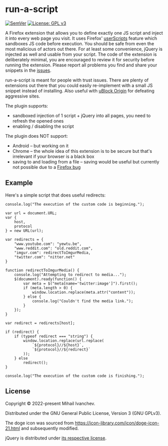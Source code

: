 # run-a-script
[![SemVer](https://img.shields.io/badge/version-1.0.1-brightgreen.svg)](http://semver.org)
[![License: GPL v3](https://img.shields.io/badge/License-GPL%20v3-blue.svg)](http://www.gnu.org/licenses/gpl-3.0)

A Firefox extension that allows you to define exactly one JS script and inject it into every web page you visit. It uses Firefox' [userScripts](https://developer.mozilla.org/en-US/docs/Mozilla/Add-ons/WebExtensions/API/userScripts) feature which sandboxes JS code before execution. You should be safe from even the most malicious of actors out there. For at least some convenience, jQuery is injected as well and usable from your script. The code of the extension is deliberately minimal, you are encouraged to review it for security before running the extension. Please report all problems you find and share your snippets in the [issues](https://github.com/MIvanchev/run-a-script/issues).

run-a-script is meant for people with trust issues. There are plenty of extensions out there that you could easily re-implement with a small JS snippet instead of installing. Also useful with [uBlock Origin](https://github.com/gorhill/uBlock) for defeating aggressive sites.

The plugin supports:
* sandboxed injection of 1 script + jQuery into all pages, you need to refresh the opened ones
* enabling / disabling the script

The plugin does NOT support:
* Android – but working on it
* Chrome – the whole idea of this extension is to be secure but that's irrelevant if your browser is a black box
* saving to and loading from a file – saving would be useful but currently not possible due to a [Firefox bug](https://bugzilla.mozilla.org/show_bug.cgi?id=1292701) 

## Example

Here's a simple script that does useful redirects:

```
console.log("The execution of the custom code is beginning.");

var url = document.URL;
var {
    host,
    protocol
} = new URL(url);

var redirects = {
    "www.youtube.com": "yewtu.be",
    "www.reddit.com": "old.reddit.com",
    "imgur.com": redirectToImgurMedia,
    "twitter.com": "nitter.net"
}

function redirectToImgurMedia() {
    console.log("Attempting to redirect to media...");
    $(document).ready(function() {
        var meta = $("meta[name='twitter:image']").first();
        if (meta.length > 0) {
            window.location.replace(meta.attr("content"));
        } else {
            console.log("Couldn't find the media link.");
        }
    });
}

var redirect = redirects[host];

if (redirect) {
    if (typeof redirect === "string") {
        window.location.replace(url.replace(
            `${protocol}//${host}`,
            `${protocol}//${redirect}`
        ));
    } else
        redirect();
}

console.log("The execution of the custom code is finishing.");
```

## License

Copyright © 2022-present Mihail Ivanchev.

Distributed under the GNU General Public License, Version 3 (GNU GPLv3).

The doge icon was sourced from https://icon-library.com/icon/doge-icon-21.html and subsequently modified.

jQuery is distributed under [its respective license](https://jquery.org/license/).

